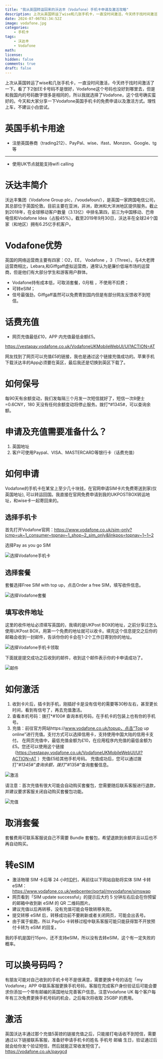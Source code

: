 ```yaml
---
title: "我从英国转运回来的沃达丰（Vodafone）手机卡申请及激活攻略"
description: 上次从英国转运了wise和几张手机卡，一直没时间激活，今天终于找时间激活了一下。看了下2张EE卡号码不是很好，Vodafone这个号码也没好到哪里去，但是和我国内的号码数字很多是相同的，所以我就选择了Vodafone，这个信号确实蛮好的。今天和大家分享一下Vodafone英国手机卡的免费申请以及激活方式。
date: 2024-07-06T02:34:52Z
image: vodafone.jpg
categories:
    - 手机卡
tags:
    - 沃达丰
    - Vodafone
math: 
license: 
hidden: false
comments: true
draft: false
---
```


上次从英国转运了wise和几张手机卡，一直没时间激活，今天终于找时间激活了一下。看了下2张EE卡号码不是很好，Vodafone这个号码也没好到哪里去，但是和我国内的号码数字很多是相同的，所以我就选择了Vodafone，这个信号确实蛮好的。今天和大家分享一下Vodafone英国手机卡的免费申请以及激活方式。理性上车，不建议小白尝试。


# 英国手机卡用途

- 注册英国券商（trading212）、PayPal、wise、ifast、Monzon、Google、tg等

---

- 使用UK节点就能支持wifi calling


# 沃达丰简介

沃达丰集团（Vodafone Group plc，/ˈvoʊdəfoʊn/），是英国一家跨国电信公司，其总部位于英国伦敦。目前主要在亚洲，非洲，欧洲和大洋洲地区提供服务。截止到2018年，在全球移动客户数量（3.13亿）中排名第四，前三为中国移动、巴帝电信和Vodafone Idea（占股45%）。截至2019年9月30日，沃达丰在全球24个国家（和地区）拥有6.25亿手机客户。


# Vodafone优势

英国的网络运营商主要有四家：O2，EE， Vodafone ，3（Three）。与4大老牌运营商相比，Lebara,和Giffgaff虚拟运营商，通常认为是廉价低端市场的运营商，但是他们有大部分学生和游客用户群体。

- Vodafone持有成本低，可取消套餐，0月租 ，不使用不扣费；
- 可转eSIM；
- 信号最强劲，Giffgaff虽然可以免费寄到国内但是有部分网友反馈收不到短信。


# 话费充值

- 网页充值最低£10，APP 内充值最低金额£5。

https://vestapay.vodafone.co.uk/VodafoneUKMobileWebUI/UI?ACTION=AT 

网友找到了网页可以充值£5的链接，我也是通过这个链接充值成功的。苹果手机下载沃达丰的App必须要在英区，最后我还是切换到英区下载了。


# 如何保号

每90天有余额变动，我们发每隔三个月发一次短信就好了，短信一次8便士=0.6CNY，180 天没有任何余额变动将停止服务。拨打*#1345#，可以查询余额。


# 申请及充值需要准备什么？

1. 英国地址
2. 客户可使用Paypal、VISA、MASTERCARD等银行卡（话费充值）


# 如何申请

Vodafone的手机卡在某宝上至少几十块钱，在官网申请SIM卡片免费寄送到家(仅英国地址), 可以转运回国。我直接在官网免费申请到我的UKPOSTBOX转运地址，和wise卡一起寄回来的。


## 选择手机卡

首先打开Vodafone官网：https://www.vodafone.co.uk/sim-only?icmp=uk~1_consumer~topnav~1_shop~2_sim_only&linkpos=topnav~1~1~2

选择Pay as you go SIM

![选择Vodafone手机卡](https://prod-files-secure.s3.us-west-2.amazonaws.com/895044c1-354e-49fb-b52f-6b8c06c8981b/c79db71c-a3cc-4786-8905-b042ca99304f/Untitled.png)


## 选择套餐

套餐选择Free SIM with top up，点击Order a free SIM，填写收件信息。

![选择Vodafone套餐](https://prod-files-secure.s3.us-west-2.amazonaws.com/895044c1-354e-49fb-b52f-6b8c06c8981b/7997c255-31ce-44dd-b464-40ad682d768d/a914ade5-fae6-4587-a651-1f7be13c9e45.png)


## 填写收件地址

这里的收件地址必须填写英国的，我填的是UKPost BOX的地址，之前分享过怎么使用UKPost BOX，用第一个免费的地址就可以收卡。填完这个信息提交之后你的邮箱会收到一封邮件，告诉你你的卡会在1-2个工作日寄到你的地址。

![选择Vodafone手机卡领取](https://prod-files-secure.s3.us-west-2.amazonaws.com/895044c1-354e-49fb-b52f-6b8c06c8981b/e8b64fe2-8521-4d6e-b232-4be92250ec92/Untitled.png)

下面就是提交成功之后收到的邮件，收到这个邮件表示你的卡申请成功了。

![邮件](https://prod-files-secure.s3.us-west-2.amazonaws.com/895044c1-354e-49fb-b52f-6b8c06c8981b/67c8318a-a87f-4b5f-a541-ae348b3fc156/Untitled.png)



# 如何激活

1. 收到卡片后，插卡到手机，刚插好卡是没有信号的需要等30秒左右，甚至更长时间，看到有信号了，再去充值激活。
2. 查看本机号码：拨打*#100# 查询本机号码，在手机卡的包装上也有你的手机号。
3. 充值：前往官方网站https://www.vodafone.co.uk/topup，点击”Top up online”进行充值。支付方式可以选择信用卡，支持使用中国大陆的信用卡支付。 在网页充值中，最低充值金额为£10，在应用程序内充值的最低金额为£5。您还可以使用这个链接（https://vestapay.vodafone.co.uk/VodafoneUKMobileWebUI/UI?ACTION=AT ）充值£5给其他手机号码。 充值成功后，您可以通过拨打”*#1345#”查询余额，拨打”*#135#”查询套餐信息。

![激活](https://prod-files-secure.s3.us-west-2.amazonaws.com/895044c1-354e-49fb-b52f-6b8c06c8981b/cb0c8d97-7262-42f6-b118-d5d9a7bf767d/Untitled.jpeg)

请注意：首次充值有很大可能会自动购买套餐包，您需要随后联系客服进行退款，并建议要求客服关闭自动购买套餐包功能。

![充值](https://prod-files-secure.s3.us-west-2.amazonaws.com/895044c1-354e-49fb-b52f-6b8c06c8981b/49f84f53-8579-4958-b576-8e8a30517e4f/Untitled.jpeg)


# 取消套餐

套餐费用可联系客服说自己不需要 Bundle 套餐包，希望退款到余额并且以后也不再自动购买。


# 转eSIM

- 激活物理 SIM 卡后等 24 小时[[DP](https://t.me/c/1830459156/598433)]，再前往以下网站自助将实体 SIM 卡转 eSIM：https://www.vodafone.co.uk/webcenter/portal/myvodafone/simswap
- 网页看到「SIM update successful」的提示后大约 5 分钟左右后会在你预留的邮箱中收到新 eSIM 的 QR 二维码图片。
- 建议充值以后再转移，没有充值可能会导致转移失败。
- 提交转移 eSIM 后，转移成功前不要刷新或者关闭网页，可能会出丢号。
- 由于属于偷跑，所以 PayGo 卡转移过程中联系客服可能只能获得暂不开放预付卡转为 eSIM 的回复。

我的手机是国行15pro，还不支持eSIM，所以没有去转eSIM，这个有一定失败的概率。


# 可以换号码吗？

有朋友可能对自己收到的手机卡号不是很满意，需要更换卡号的话在「my Vodafone」APP 中联系客服更换手机号码，客服在完成客户身份验证后可能会要求你添加一个带有邮编的英国地址完善客户信息。注意Vodafone UK 每个客户每年有三次免费更换手机号码的机会，之后每次将收取 25GBP 的费用。


# 激活 

英国沃达丰通过那个充值5英镑的链接充值之后，只能接打电话收不到短信，需要通过以下链接联系客服，准备好申请手机卡的姓名 手机号 邮编 生日，验证通过后就会给你发个验证短信，然后就能正常收发短信了。https://vodafone.co.uk/paygcd